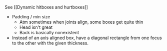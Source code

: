 See [[Dynamic hitboxes and hurtboxes]]
- Padding / min size
	- Atm sometimes when joints align, some boxes get quite thin
	- Head isn't great
	- Back is basically nonexistent
- Instead of an axis aligned box, have a diagonal rectangle from one focus to the other with the given thickness.